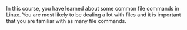 In this course, you have learned about some common file commands in Linux.
You are most likely to be dealing a lot with files and it is important that you are familiar with as many file commands. 
